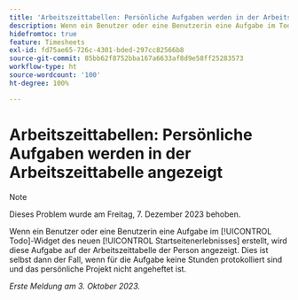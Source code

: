 ```yaml
---
title: 'Arbeitszeittabellen: Persönliche Aufgaben werden in der Arbeitszeittabelle angezeigt'
description: Wenn ein Benutzer oder eine Benutzerin eine Aufgabe im Todo-Widget des neuen Startseitenerlebnisses erstellt, wird diese Aufgabe auf der Arbeitszeittabelle der Person angezeigt. Dies ist selbst dann der Fall, wenn für die Aufgabe keine Stunden protokolliert sind und das persönliche Projekt nicht angeheftet ist.
hidefromtoc: true
feature: Timesheets
exl-id: fd75ae65-726c-4301-bded-297cc82566b8
source-git-commit: 85bb62f8752bba167a6633af8d9e58ff25283573
workflow-type: ht
source-wordcount: '100'
ht-degree: 100%

---
```


# Arbeitszeittabellen: Persönliche Aufgaben werden in der Arbeitszeittabelle angezeigt

>[!NOTE]
>
>Dieses Problem wurde am Freitag, 7. Dezember 2023 behoben.

Wenn ein Benutzer oder eine Benutzerin eine Aufgabe im [!UICONTROL Todo]-Widget des neuen [!UICONTROL Startseitenerlebnisses] erstellt, wird diese Aufgabe auf der Arbeitszeittabelle der Person angezeigt. Dies ist selbst dann der Fall, wenn für die Aufgabe keine Stunden protokolliert sind und das persönliche Projekt nicht angeheftet ist.

_Erste Meldung am 3. Oktober 2023._
